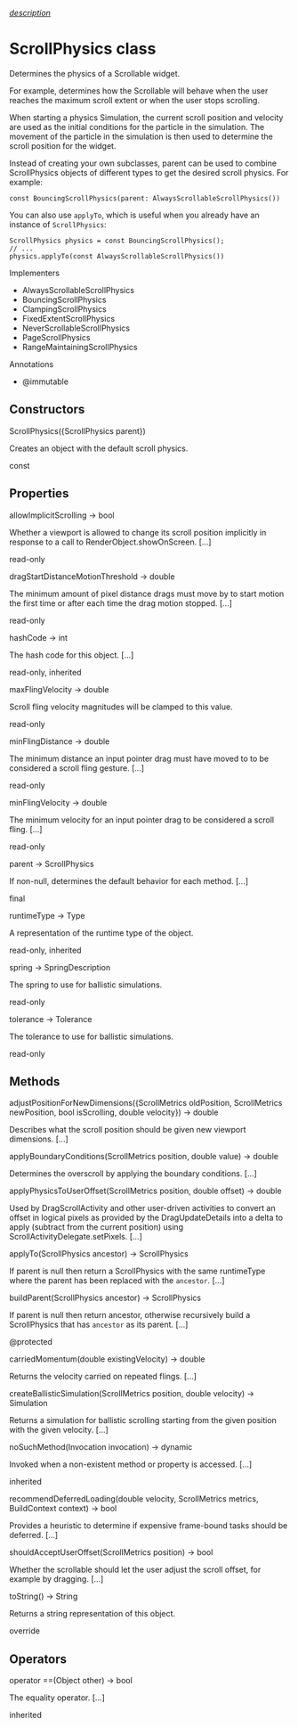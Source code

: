 [*description*][description]

# ScrollPhysics class #

Determines the physics of a Scrollable widget.

For example, determines how the Scrollable will behave when the user reaches the maximum scroll extent or when the user stops scrolling.

When starting a physics Simulation, the current scroll position and velocity are used as the initial conditions for the particle in the simulation. The movement of the particle in the simulation is then used to determine the scroll position for the widget.

Instead of creating your own subclasses, parent can be used to combine ScrollPhysics objects of different types to get the desired scroll physics. For example:

    const BouncingScrollPhysics(parent: AlwaysScrollableScrollPhysics())

You can also use `applyTo`, which is useful when you already have an instance of `ScrollPhysics`:

    ScrollPhysics physics = const BouncingScrollPhysics();
    // ...
    physics.applyTo(const AlwaysScrollableScrollPhysics())

Implementers

 *  AlwaysScrollableScrollPhysics
 *  BouncingScrollPhysics
 *  ClampingScrollPhysics
 *  FixedExtentScrollPhysics
 *  NeverScrollableScrollPhysics
 *  PageScrollPhysics
 *  RangeMaintainingScrollPhysics

Annotations

 *  @immutable

## Constructors ##

ScrollPhysics(\{ScrollPhysics parent\})

Creates an object with the default scroll physics.

const

## Properties ##

allowImplicitScrolling → bool

Whether a viewport is allowed to change its scroll position implicitly in response to a call to RenderObject.showOnScreen. \[...\]

read-only

dragStartDistanceMotionThreshold → double

The minimum amount of pixel distance drags must move by to start motion the first time or after each time the drag motion stopped. \[...\]

read-only

hashCode → int

The hash code for this object. \[...\]

read-only, inherited

maxFlingVelocity → double

Scroll fling velocity magnitudes will be clamped to this value.

read-only

minFlingDistance → double

The minimum distance an input pointer drag must have moved to to be considered a scroll fling gesture. \[...\]

read-only

minFlingVelocity → double

The minimum velocity for an input pointer drag to be considered a scroll fling. \[...\]

read-only

parent → ScrollPhysics

If non-null, determines the default behavior for each method. \[...\]

final

runtimeType → Type

A representation of the runtime type of the object.

read-only, inherited

spring → SpringDescription

The spring to use for ballistic simulations.

read-only

tolerance → Tolerance

The tolerance to use for ballistic simulations.

read-only

## Methods ##

adjustPositionForNewDimensions(\{ScrollMetrics oldPosition, ScrollMetrics newPosition, bool isScrolling, double velocity\}) → double

Describes what the scroll position should be given new viewport dimensions. \[...\]

applyBoundaryConditions(ScrollMetrics position, double value) → double

Determines the overscroll by applying the boundary conditions. \[...\]

applyPhysicsToUserOffset(ScrollMetrics position, double offset) → double

Used by DragScrollActivity and other user-driven activities to convert an offset in logical pixels as provided by the DragUpdateDetails into a delta to apply (subtract from the current position) using ScrollActivityDelegate.setPixels. \[...\]

applyTo(ScrollPhysics ancestor) → ScrollPhysics

If parent is null then return a ScrollPhysics with the same runtimeType where the parent has been replaced with the `ancestor`. \[...\]

buildParent(ScrollPhysics ancestor) → ScrollPhysics

If parent is null then return ancestor, otherwise recursively build a ScrollPhysics that has `ancestor` as its parent. \[...\]

@protected

carriedMomentum(double existingVelocity) → double

Returns the velocity carried on repeated flings. \[...\]

createBallisticSimulation(ScrollMetrics position, double velocity) → Simulation

Returns a simulation for ballistic scrolling starting from the given position with the given velocity. \[...\]

noSuchMethod(Invocation invocation) → dynamic

Invoked when a non-existent method or property is accessed. \[...\]

inherited

recommendDeferredLoading(double velocity, ScrollMetrics metrics, BuildContext context) → bool

Provides a heuristic to determine if expensive frame-bound tasks should be deferred. \[...\]

shouldAcceptUserOffset(ScrollMetrics position) → bool

Whether the scrollable should let the user adjust the scroll offset, for example by dragging. \[...\]

toString() → String

Returns a string representation of this object.

override

## Operators ##

operator ==(Object other) → bool

The equality operator. \[...\]

inherited


[description]: https://github.com/flutter/flutter/blob/master/packages/flutter/lib/src/widgets/scroll_physics.dart#L56